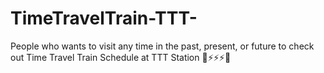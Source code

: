 # TimeTravelTrain-TTT-
People who wants to visit any time in the past, present, or future to check out Time Travel Train Schedule at TTT Station  🌝⚡️⚡️⚡️🌚
